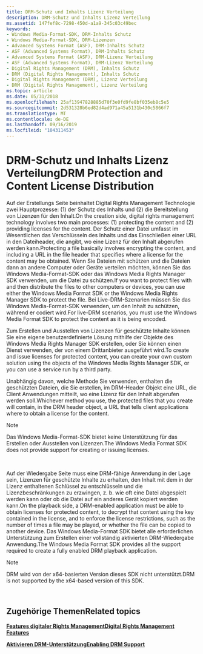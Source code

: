 ```yaml
---
title: DRM-Schutz und Inhalts Lizenz Verteilung
description: DRM-Schutz und Inhalts Lizenz Verteilung
ms.assetid: 147fef8c-7298-450d-a1a9-345c03c49bec
keywords:
- Windows Media-Format-SDK, DRM-Inhalts Schutz
- Windows Media-Format-SDK, DRM-Lizenzen
- Advanced Systems Format (ASF), DRM-Inhalts Schutz
- ASF (Advanced Systems Format), DRM-Inhalts Schutz
- Advanced Systems Format (ASF), DRM-Lizenz Verteilung
- ASF (Advanced Systems Format), DRM-Lizenz Verteilung
- Digital Rights Management (DRM), Inhalts Schutz
- DRM (Digital Rights Management), Inhalts Schutz
- Digital Rights Management (DRM), Lizenz Verteilung
- DRM (Digital Rights Management), Lizenz Verteilung
ms.topic: article
ms.date: 05/31/2018
ms.openlocfilehash: 25af13947828885d70f3e0fd9fe8bf035eb8c5e5
ms.sourcegitcommit: 2d531328b6ed82d4ad971a45a5131b430c5866f7
ms.translationtype: MT
ms.contentlocale: de-DE
ms.lasthandoff: 09/16/2019
ms.locfileid: "104311453"
---
```

# <a name="drm-protection-and-content-license-distribution"></a><span data-ttu-id="c97c8-113">DRM-Schutz und Inhalts Lizenz Verteilung</span><span class="sxs-lookup"><span data-stu-id="c97c8-113">DRM Protection and Content License Distribution</span></span>

<span data-ttu-id="c97c8-114">Auf der Erstellungs Seite beinhaltet Digital Rights Management Technologie zwei Hauptprozesse: (1) der Schutz des Inhalts und (2) die Bereitstellung von Lizenzen für den Inhalt.</span><span class="sxs-lookup"><span data-stu-id="c97c8-114">On the creation side, digital rights management technology involves two main processes: (1) protecting the content and (2) providing licenses for the content.</span></span> <span data-ttu-id="c97c8-115">Der Schutz einer Datei umfasst im Wesentlichen das Verschlüsseln des Inhalts und das Einschließen einer URL in den Dateiheader, die angibt, wo eine Lizenz für den Inhalt abgerufen werden kann.</span><span class="sxs-lookup"><span data-stu-id="c97c8-115">Protecting a file basically involves encrypting the content, and including a URL in the file header that specifies where a license for the content may be obtained.</span></span> <span data-ttu-id="c97c8-116">Wenn Sie Dateien mit schützen und die Dateien dann an andere Computer oder Geräte verteilen möchten, können Sie das Windows Media-Format-SDK oder das Windows Media Rights Manager SDK verwenden, um die Datei zu schützen.</span><span class="sxs-lookup"><span data-stu-id="c97c8-116">If you want to protect files with and then distribute the files to other computers or devices, you can use either the Windows Media Format SDK or the Windows Media Rights Manager SDK to protect the file.</span></span> <span data-ttu-id="c97c8-117">Bei Live-DRM-Szenarien müssen Sie das Windows Media-Format-SDK verwenden, um den Inhalt zu schützen, während er codiert wird.</span><span class="sxs-lookup"><span data-stu-id="c97c8-117">For live-DRM scenarios, you must use the Windows Media Format SDK to protect the content as it is being encoded.</span></span>

<span data-ttu-id="c97c8-118">Zum Erstellen und Ausstellen von Lizenzen für geschützte Inhalte können Sie eine eigene benutzerdefinierte Lösung mithilfe der Objekte des Windows Media Rights Manager SDK erstellen, oder Sie können einen Dienst verwenden, der von einem Drittanbieter ausgeführt wird.</span><span class="sxs-lookup"><span data-stu-id="c97c8-118">To create and issue licenses for protected content, you can create your own custom solution using the objects of the Windows Media Rights Manager SDK, or you can use a service run by a third party.</span></span>

<span data-ttu-id="c97c8-119">Unabhängig davon, welche Methode Sie verwenden, enthalten die geschützten Dateien, die Sie erstellen, im DRM-Header Objekt eine URL, die Client Anwendungen mitteilt, wo eine Lizenz für den Inhalt abgerufen werden soll.</span><span class="sxs-lookup"><span data-stu-id="c97c8-119">Whichever method you use, the protected files that you create will contain, in the DRM header object, a URL that tells client applications where to obtain a license for the content.</span></span>

> [!Note]  
> <span data-ttu-id="c97c8-120">Das Windows Media-Format-SDK bietet keine Unterstützung für das Erstellen oder Ausstellen von Lizenzen.</span><span class="sxs-lookup"><span data-stu-id="c97c8-120">The Windows Media Format SDK does not provide support for creating or issuing licenses.</span></span>

 

<span data-ttu-id="c97c8-121">Auf der Wiedergabe Seite muss eine DRM-fähige Anwendung in der Lage sein, Lizenzen für geschützte Inhalte zu erhalten, den Inhalt mit dem in der Lizenz enthaltenen Schlüssel zu entschlüsseln und die Lizenzbeschränkungen zu erzwingen, z. b. wie oft eine Datei abgespielt werden kann oder ob die Datei auf ein anderes Gerät kopiert werden kann.</span><span class="sxs-lookup"><span data-stu-id="c97c8-121">On the playback side, a DRM-enabled application must be able to obtain licenses for protected content, to decrypt that content using the key contained in the license, and to enforce the license restrictions, such as the number of times a file may be played, or whether the file can be copied to another device.</span></span> <span data-ttu-id="c97c8-122">Das Windows Media-Format SDK bietet alle erforderlichen Unterstützung zum Erstellen einer vollständig aktivierten DRM-Wiedergabe Anwendung.</span><span class="sxs-lookup"><span data-stu-id="c97c8-122">The Windows Media Format SDK provides all the support required to create a fully enabled DRM playback application.</span></span>

> [!Note]  
> <span data-ttu-id="c97c8-123">DRM wird von der x64-basierten Version dieses SDK nicht unterstützt.</span><span class="sxs-lookup"><span data-stu-id="c97c8-123">DRM is not supported by the x64-based version of this SDK.</span></span>

 

## <a name="related-topics"></a><span data-ttu-id="c97c8-124">Zugehörige Themen</span><span class="sxs-lookup"><span data-stu-id="c97c8-124">Related topics</span></span>

<dl> <dt>

[<span data-ttu-id="c97c8-125">**Features digitaler Rights Management**</span><span class="sxs-lookup"><span data-stu-id="c97c8-125">**Digital Rights Management Features**</span></span>](digital-rights-management-features.md)
</dt> <dt>

[<span data-ttu-id="c97c8-126">**Aktivieren DRM-Unterstützung**</span><span class="sxs-lookup"><span data-stu-id="c97c8-126">**Enabling DRM Support**</span></span>](enabling-drm-support.md)
</dt> </dl>

 

 




